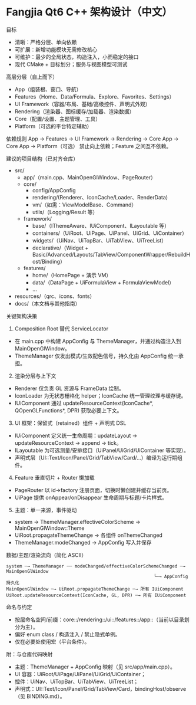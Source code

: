 # Fangjia Qt6 C++ 架构设计（中文）

目标
- 清晰：严格分层、单向依赖
- 可扩展：新增功能模块无需修改核心
- 可维护：最少的全局状态，构造注入，小而稳定的接口
- 现代 CMake + 目标划分；服务与视图模型可测试

高层分层（自上而下）
- App（组装根、窗口、导航）
- Features（Home、Data/Formula、Explore、Favorites、Settings）
- UI Framework（容器/布局、基础/高级控件、声明式外观）
- Rendering（渲染器、图标缓存/加载器、渲染数据）
- Core（配置/设置、主题管理、工具）
- Platform（可选的平台特定辅助）

依赖规则
App → Features → UI Framework → Rendering → Core
App → Core
App → Platform（可选）
禁止向上依赖；Feature 之间互不依赖。

建议的项目结构（已对齐仓库）
- src/
  - app/（main.cpp、MainOpenGlWindow、PageRouter）
  - core/
    - config/AppConfig
    - rendering/(Renderer、IconCache/Loader、RenderData)
    - vm/（如需：ViewModelBase、Command）
    - utils/（Logging/Result 等）
  - framework/
    - base/（IThemeAware、IUiComponent、ILayoutable 等）
    - containers/（UiRoot、UiPage、UiPanel、UiGrid、UiContainer）
    - widgets/（UiNav、UiTopBar、UiTabView、UiTreeList）
    - declarative/（Widget + Basic/Advanced/Layouts/TabView/ComponentWrapper/RebuildHost/Binding）
  - features/
    - home/（HomePage + 演示 VM）
    - data/（DataPage + UiFormulaView + FormulaViewModel）
    - …
- resources/（qrc、icons、fonts）
- docs/（本文档与其他指南）

关键架构决策
1) Composition Root 替代 ServiceLocator
- 在 main.cpp 中构建 AppConfig 与 ThemeManager，并通过构造注入到 MainOpenGlWindow。
- ThemeManager 仅发出模式/生效配色信号，持久化由 AppConfig 统一承担。

2) 渲染分层与上下文
- Renderer 仅负责 GL 资源与 FrameData 绘制。
- IconLoader 为无状态栅格化 helper；IconCache 统一管理纹理与缓存键。
- IUiComponent 通过 updateResourceContext(IconCache*, QOpenGLFunctions*, DPR) 获取必要上下文。

3) UI 框架：保留式（retained）组件 + 声明式 DSL
- IUiComponent 定义统一生命周期：updateLayout → updateResourceContext → append → tick。
- ILayoutable 为可选测量/安排接口（UiPanel/UiGrid/UiContainer 等实现）。
- 声明式层（UI::Text/Icon/Panel/Grid/TabView/Card/...）编译为运行期组件。

4) Feature 垂直切片 + Router 懒加载
- PageRouter 以 id->factory 注册页面，切换时懒创建并缓存当前页。
- UiPage 提供 onAppear/onDisappear 生命周期与标题/卡片样式。

5) 主题：单一来源，事件驱动
- system → ThemeManager.effectiveColorScheme → MainOpenGlWindow::Theme
- UiRoot.propagateThemeChange → 各组件 onThemeChanged
- ThemeManager.modeChanged → AppConfig 写入并保存

数据/主题/渲染流向（简化 ASCII）
```
system ─→ ThemeManager ── modeChanged/effectiveColorSchemeChanged ─→ MainOpenGlWindow
                                                        └─→ AppConfig 持久化
MainOpenGlWindow ─→ UiRoot.propagateThemeChange ─→ 所有 IUiComponent
UiRoot.updateResourceContext(IconCache, GL, DPR) ─→ 所有 IUiComponent
```

命名与约定
- 按层命名空间/前缀：core::/rendering::/ui::/features::/app::（当前以目录划分为主）。
- 偏好 enum class / 构造注入 / 禁止隐式单例。
- 仅在必要处使用宏（平台条件）。

附：与仓库代码映射
- 主题：ThemeManager + AppConfig 映射（见 src/app/main.cpp）。
- UI 容器：UiRoot/UiPage/UiPanel/UiGrid/UiContainer；
- 控件：UiNav、UiTopBar、UiTabView、UiTreeList；
- 声明式：UI::Text/Icon/Panel/Grid/TabView/Card，bindingHost/observe（见 BINDING.md）。